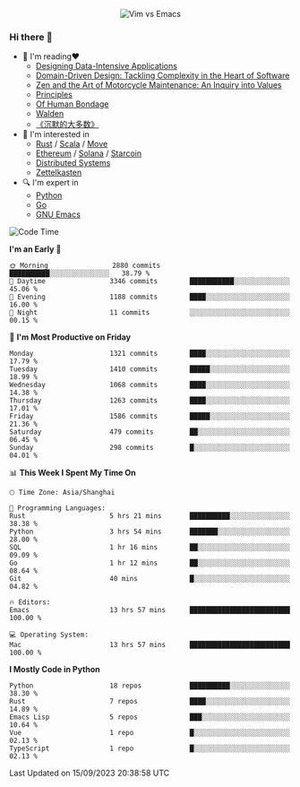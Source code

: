 <p align="center">
    <img src="https://gist.githubusercontent.com/coldnight/e696baffb094e71c96cb302118878eae/raw/40ea5053a6f66cc65f90f437e4173497da225958/banner.gif" alt="Vim vs Emacs" />
</p>

### Hi there 👋

- 📖 I'm reading❤️
    + [Designing Data-Intensive Applications](https://www.oreilly.com/library/view/designing-data-intensive-applications/9781491903063/)
    + [Domain-Driven Design: Tackling Complexity in the Heart of Software](https://www.dddcommunity.org/book/evans_2003/)
    + [Zen and the Art of Motorcycle Maintenance: An Inquiry into Values](https://en.wikipedia.org/wiki/Zen_and_the_Art_of_Motorcycle_Maintenance)
    + [Principles](https://www.principles.com/)
    + [Of Human Bondage](https://en.wikipedia.org/wiki/Of_Human_Bondage)
    + [Walden](https://en.wikipedia.org/wiki/Walden)
    + [《沉默的大多数》](https://en.wikipedia.org/wiki/Silent_majority)
- 🌱 I'm interested in
    + [Rust](https://www.rust-lang.org/) / [Scala](https://www.scala-lang.org/) / [Move](https://github.com/move-language/move/)
    + [Ethereum](https://ethereum.org/en/) / [Solana](https://solana.com/) / [Starcoin](https://github.com/starcoinorg/starcoin)
	+ [Distributed Systems](https://www.linuxzen.com/notes/topics/20200320174417_%E5%88%86%E5%B8%83%E5%BC%8F/)
	+ [Zettelkasten](https://www.linuxzen.com/notes/notes/20220120080920-slip_box/)
- 🔍 I'm expert in
    + [Python](https://www.python.org/)
    + [Go](https://go.dev/)
    + [GNU Emacs](https://www.gnu.org/software/emacs/)

<!--START_SECTION:waka-->
![Code Time](http://img.shields.io/badge/Code%20Time-2%2C374%20hrs%2035%20mins-blue)

**I'm an Early 🐤** 

```text
🌞 Morning                2880 commits        ██████████░░░░░░░░░░░░░░░   38.79 % 
🌆 Daytime                3346 commits        ███████████░░░░░░░░░░░░░░   45.06 % 
🌃 Evening                1188 commits        ████░░░░░░░░░░░░░░░░░░░░░   16.00 % 
🌙 Night                  11 commits          ░░░░░░░░░░░░░░░░░░░░░░░░░   00.15 % 
```
📅 **I'm Most Productive on Friday** 

```text
Monday                   1321 commits        ████░░░░░░░░░░░░░░░░░░░░░   17.79 % 
Tuesday                  1410 commits        █████░░░░░░░░░░░░░░░░░░░░   18.99 % 
Wednesday                1068 commits        ████░░░░░░░░░░░░░░░░░░░░░   14.38 % 
Thursday                 1263 commits        ████░░░░░░░░░░░░░░░░░░░░░   17.01 % 
Friday                   1586 commits        █████░░░░░░░░░░░░░░░░░░░░   21.36 % 
Saturday                 479 commits         ██░░░░░░░░░░░░░░░░░░░░░░░   06.45 % 
Sunday                   298 commits         █░░░░░░░░░░░░░░░░░░░░░░░░   04.01 % 
```


📊 **This Week I Spent My Time On** 

```text
🕑︎ Time Zone: Asia/Shanghai

💬 Programming Languages: 
Rust                     5 hrs 21 mins       ██████████░░░░░░░░░░░░░░░   38.38 % 
Python                   3 hrs 54 mins       ███████░░░░░░░░░░░░░░░░░░   28.00 % 
SQL                      1 hr 16 mins        ██░░░░░░░░░░░░░░░░░░░░░░░   09.09 % 
Go                       1 hr 12 mins        ██░░░░░░░░░░░░░░░░░░░░░░░   08.64 % 
Git                      40 mins             █░░░░░░░░░░░░░░░░░░░░░░░░   04.82 % 

🔥 Editors: 
Emacs                    13 hrs 57 mins      █████████████████████████   100.00 % 

💻 Operating System: 
Mac                      13 hrs 57 mins      █████████████████████████   100.00 % 
```

**I Mostly Code in Python** 

```text
Python                   18 repos            ██████████░░░░░░░░░░░░░░░   38.30 % 
Rust                     7 repos             ████░░░░░░░░░░░░░░░░░░░░░   14.89 % 
Emacs Lisp               5 repos             ███░░░░░░░░░░░░░░░░░░░░░░   10.64 % 
Vue                      1 repo              █░░░░░░░░░░░░░░░░░░░░░░░░   02.13 % 
TypeScript               1 repo              █░░░░░░░░░░░░░░░░░░░░░░░░   02.13 % 
```




 Last Updated on 15/09/2023 20:38:58 UTC
<!--END_SECTION:waka-->
